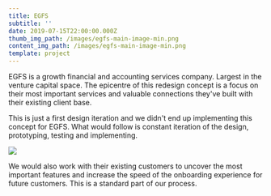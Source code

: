 ```yaml
---
title: EGFS
subtitle: ''
date: 2019-07-15T22:00:00.000Z
thumb_img_path: /images/egfs-main-image-min.png
content_img_path: /images/egfs-main-image-min.png
template: project
---
```

EGFS is a growth financial and accounting services company. Largest in the venture capital space. The epicentre of this redesign concept is a focus on their most important services and valuable connections they've built with their existing client base.

This is just a first design iteration and we didn't end up implementing this concept for EGFS. What would follow is constant iteration of the design, prototyping, testing and implementing.

![](/images/egfs-secondary-image-min.png)

We would also work with their existing customers to uncover the most important features and increase the speed of the onboarding experience for future customers. This is a standard part of our process.
